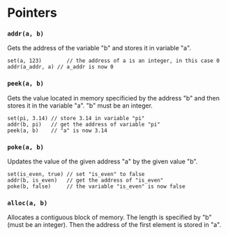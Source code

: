 # Pointers

### `addr(a, b)`

Gets the address of the variable "b" and stores it in variable "a".

```
set(a, 123)        // the address of a is an integer, in this case 0
addr(a_addr, a) // a_addr is now 0
```

### `peek(a, b)`

Gets the value located in memory specificied by the address "b" and then stores it in the variable "a". "b" must be an integer.

```
set(pi, 3.14) // store 3.14 in variable "pi"
addr(b, pi)   // get the address of variable "pi"
peek(a, b)    // "a" is now 3.14
```

### `poke(a, b)`

Updates the value of the given address "a" by the given value "b".

```
set(is_even, true) // set "is_even" to false
addr(b, is_even)   // get the address of "is_even"
poke(b, false)     // the variable "is_even" is now false
```

### `alloc(a, b)`

Allocates a contiguous block of memory. The length is specified by "b" (must be an integer). Then the address of the first element is stored in "a".